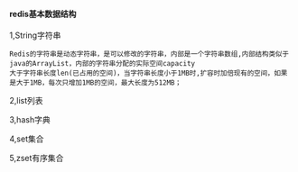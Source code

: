 
#### redis基本数据结构
1,String字符串
    
    Redis的字符串是动态字符串，是可以修改的字符串，内部是一个字符串数组,内部结构类似于java的ArrayList，内部的字符串分配的实际空间capacity  
    大于字符串长度len(已占用的空间)，当字符串长度小于1MB时,扩容时加倍现有的空间，如果是大于1MB，每次只增加1MB的空间，最大长度为512MB；   
 
2,list列表



3,hash字典



4,set集合


5,zset有序集合   
     
